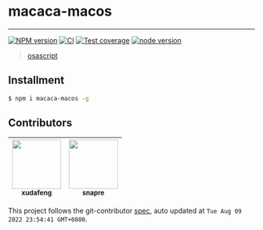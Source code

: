 # macaca-macos

---

[![NPM version][npm-image]][npm-url]
[![CI][ci-image]][ci-url]
[![Test coverage][codecov-image]][codecov-url]
[![node version][node-image]][node-url]

[npm-image]: https://img.shields.io/npm/v/macaca-macos.svg?logo=npm
[npm-url]: https://npmjs.org/package/macaca-macos
[ci-image]: https://github.com/macacajs/macaca-macos/actions/workflows/ci.yml/badge.svg
[ci-url]: https://github.com/macacajs/macaca-macos/actions/workflows/ci.yml
[codecov-image]: https://img.shields.io/codecov/c/github/macacajs/macaca-macos.svg?logo=codecov
[codecov-url]: https://codecov.io/gh/macacajs/macaca-macos
[node-image]: https://img.shields.io/badge/node.js-%3E=_16-green.svg?logo=node.js
[node-url]: http://nodejs.org/download/

> [osascript](https://developer.apple.com/documentation/uniformtypeidentifiers/uttype/3551541-osascript)

## Installment

```bash
$ npm i macaca-macos -g
```

<!-- GITCONTRIBUTOR_START -->

## Contributors

|[<img src="https://avatars.githubusercontent.com/u/1011681?v=4" width="100px;"/><br/><sub><b>xudafeng</b></sub>](https://github.com/xudafeng)<br/>|[<img src="https://avatars.githubusercontent.com/u/52845048?v=4" width="100px;"/><br/><sub><b>snapre</b></sub>](https://github.com/snapre)<br/>|
| :---: | :---: |


This project follows the git-contributor [spec](https://github.com/xudafeng/git-contributor), auto updated at `Tue Aug 09 2022 23:54:41 GMT+0800`.

<!-- GITCONTRIBUTOR_END -->